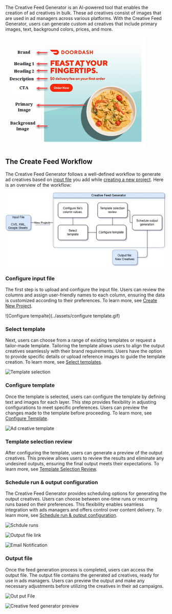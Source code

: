 The Creative Feed Generator is an AI-powered tool that enables the creation of ad creatives in bulk. These ad creatives consist of images that are used in ad managers across various platforms. With the Creative Feed Generator, users can generate custom ad creatives that include primary images, text, background colors, prices, and more.

![ad creative breakdown](../assets/creative.png)

## The Create Feed Workflow

The Creative Feed Generator follows a well-defined workflow to generate ad creatives based on [input file]() you add while [creating a new project](). Here is an overview of the workflow:

![Alt text](../assets/cfg-workflow.jpg)

### Configure input file 

The first step is to upload and configure the input file. Users can review the columns and assign user-friendly names to each column, ensuring the data is customized according to their preferences. To learn more, see [Create New Project](CFG/create_new_project.md).

![Configure tempalte](../assets/configure template.gif)

### Select template 

Next, users can choose from a range of existing templates or request a tailor-made template. Tailoring the template allows users to align the output creatives seamlessly with their brand requirements. Users have the option to provide specific details or upload reference images to guide the template creation. To learn more, see [Select templates](CFG/templates.md).

![Template selection](../assets/template_selection.gif)

### Configure template

Once the template is selected, users can configure the template by defining text and images for each layer. This step provides flexibility in adjusting configurations to meet specific preferences. Users can preview the changes made to the template before proceeding. To learn more, see [Configure Template](CFG/configure_template.md).

![Ad creative template](../assets/generate_creatives.gif)

### Template selection review 

After configuring the template, users can generate a preview of the output creatives. This preview allows users to review the results and eliminate any undesired outputs, ensuring the final output meets their expectations. To learn more, see [Template Selection Review](CFG/template_review.md).

### Schedule run & output configuration

The Creative Feed Generator provides scheduling options for generating the output creatives. Users can choose between one-time runs or recurring runs based on their preferences. This flexibility enables seamless integration with ads managers and offers control over content delivery. To learn more, see [Schedule run & output configuration](CFG/output_file_configuration.md).

![Schdule runs](../assets/schedule_runs.gif)

![Output file link](../assets/output_file_link.gif)

![Email Notification](../assets/email_notification.gif)

### Output file

Once the feed generation process is completed, users can access the output file. The output file contains the generated ad creatives, ready for use in ads managers. Users can preview the output and make any necessary adjustments before utilizing the creatives in their ad campaigns.

![Out put File](../assets/view_output_file.gif)

![Creative feed generator preview](../assets/output_preview.gif)





